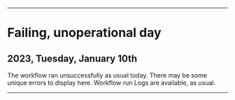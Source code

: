 
***

# Failing, unoperational day

## 2023, Tuesday, January 10th

The workflow ran unsuccessfully as usual today. There may be some unique errors to display here. Workflow run Logs are available, as usual.

***

